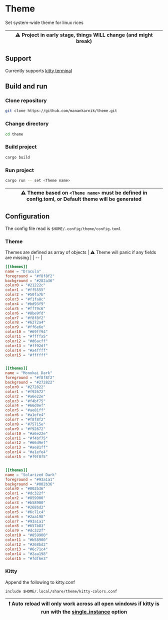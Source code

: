 # Theme
Set system-wide theme for linux rices  

| :warning: Project in early stage, things WILL change (and might break) |
| -- |

## Support
Currently supports [kitty terminal](https://sw.kovidgoyal.net/kitty/)

## Build and run
### Clone repository
```sh
git clone https://github.com/manankarnik/theme.git
```

### Change directory
```sh
cd theme
```

### Build project
```sh
cargo build
```

### Run project
```sh
cargo run -- set <Theme name>
```
| :warning: Theme based on `<Theme name>` must be defined in config.toml, or Default theme will be generated |
| -- |

## Configuration
The config file read is `$HOME/.config/theme/config.toml`

### Theme
Themes are defined as array of objects
| :warning: Theme will panic if any fields are missing |
| -- |

```toml
[[themes]]
name = "Dracula"
foreground = "#f8f8f2"
background = "#282a36"
color0 = "#21222c"
color1 = "#ff5555"
color2 = "#50fa7b"
color3 = "#f1fa8c"
color4 = "#bd93f9"
color5 = "#ff79c6"
color6 = "#8be9fd"
color7 = "#f8f8f2"
color8 = "#6272a4"
color9 = "#ff6e6e"
color10 = "#69ff94"
color11 = "#ffffa5"
color12 = "#d6acff"
color13 = "#ff92df"
color14 = "#a4ffff"
color15 = "#ffffff"


[[themes]]
name = "Monokai Dark"
foreground = "#f8f8f2"
background = "#272822"
color0 = "#272822"
color1 = "#f92672"
color2 = "#a6e22e"
color3 = "#f4bf75"
color4 = "#66d9ef"
color5 = "#ae81ff"
color6 = "#a1efe4"
color7 = "#f8f8f2"
color8 = "#75715e"
color9 = "#f92672"
color10 = "#a6e22e"
color11 = "#f4bf75"
color12 = "#66d9ef" 
color13 = "#ae81ff" 
color14 = "#a1efe4" 
color15 = "#f9f8f5" 


[[themes]]
name = "Solarized Dark"
foreground = "#93a1a1"
background = "#002b36"
color0 = "#002b36"
color1 = "#dc322f"
color2 = "#859900"
color3 = "#b58900"
color4 = "#268bd2"
color5 = "#6c71c4"
color6 = "#2aa198"
color7 = "#93a1a1"
color8 = "#657b83"
color9 = "#dc322f"
color10 = "#859900"
color11 = "#b58900"
color12 = "#268bd2" 
color13 = "#6c71c4" 
color14 = "#2aa198" 
color15 = "#fdf6e3"
```

### Kitty
Append the following to kitty.conf
```
include $HOME/.local/share/theme/kitty-colors.conf
```

| :exclamation: Auto reload will only work across all open windows if kitty is run with the [single\_instance](https://sw.kovidgoyal.net/kitty/invocation/#cmdoption-kitty-single-instance) option |
| -- |
